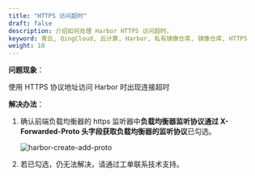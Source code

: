 ```yaml
---
title: "HTTPS 访问超时"
draft: false
description: 介绍如何处理 Harbor HTTPS 访问超时。
keyword: 青云, QingCloud, 云计算, Harbor, 私有镜像仓库, 镜像仓库, HTTPS
weight: 10
---
```


**问题现象**：

使用 HTTPS 协议地址访问 Harbor 时出现连接超时

**解决办法**：

1. 确认前端负载均衡器的 https 监听器中**负载均衡器监听协议通过 X-Forwarded-Proto 头字段获取负载均衡器的监听协议**已勾选。

   ![harbor-create-add-proto](/container/harbor/_images/harbor-create-add-proto.png)

2. 若已勾选，仍无法解决，请通过工单联系技术支持。

